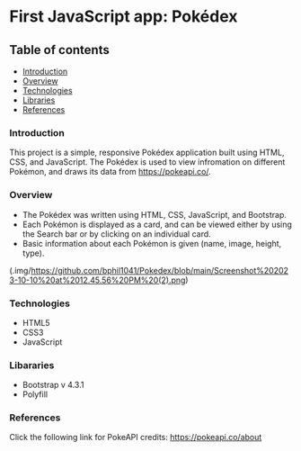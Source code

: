 # First JavaScript app: Pokédex 
## Table of contents 
-   [Introduction](#introduction)
-   [Overview](#overview)
-   [Technologies](#technologies)
-   [Libraries](#libararies)
-   [References](#references)    



### Introduction 

This project is a simple, responsive Pokédex application built using HTML, CSS, and JavaScript. The Pokédex is used to view infromation on different Pokémon, and draws its data from https://pokeapi.co/. 



### Overview 

+ The Pokédex was written using HTML, CSS, JavaScript, and Bootstrap. 
+ Each Pokémon is displayed as a card, and can be viewed either by using the Search bar or by clicking on an individual card.
+ Basic information about each Pokémon is given (name, image, height, type). 

(.img/https://github.com/bphil1041/Pokedex/blob/main/Screenshot%202023-10-10%20at%2012.45.56%20PM%20(2).png)


### Technologies 
+ HTML5
+ CSS3
+ JavaScript


### Libararies 
+ Bootstrap v 4.3.1
+ Polyfill 


### References 

Click the following link for PokeAPI credits:
https://pokeapi.co/about


